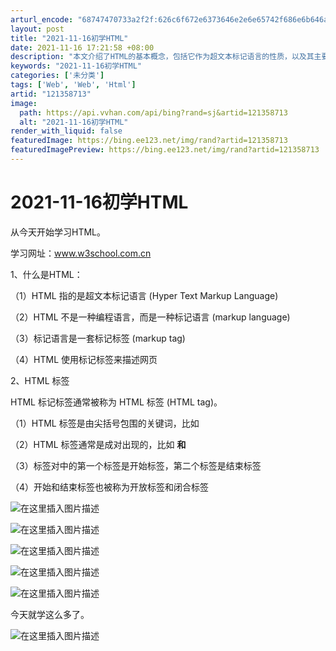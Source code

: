 ```yaml
---
arturl_encode: "68747470733a2f2f:626c6f672e6373646e2e6e65742f686e6b646a736a59786c2f:61727469636c652f64657461696c732f313231333538373133"
layout: post
title: "2021-11-16初学HTML"
date: 2021-11-16 17:21:58 +08:00
description: "本文介绍了HTML的基本概念，包括它作为超文本标记语言的性质，以及其主要功能是通过标记标签描述网页内"
keywords: "2021-11-16初学HTML"
categories: ['未分类']
tags: ['Web', 'Web', 'Html']
artid: "121358713"
image:
  path: https://api.vvhan.com/api/bing?rand=sj&artid=121358713
  alt: "2021-11-16初学HTML"
render_with_liquid: false
featuredImage: https://bing.ee123.net/img/rand?artid=121358713
featuredImagePreview: https://bing.ee123.net/img/rand?artid=121358713
---
```


# 2021-11-16初学HTML

从今天开始学习HTML。
  
学习网址：www.w3school.com.cn
  
1、什么是HTML：
  
（1）HTML 指的是超文本标记语言 (Hyper Text Markup Language)
  
（2）HTML 不是一种编程语言，而是一种标记语言 (markup language)
  
（3）标记语言是一套标记标签 (markup tag)
  
（4）HTML 使用标记标签来描述网页
  
2、HTML 标签
  
HTML 标记标签通常被称为 HTML 标签 (HTML tag)。
  
（1）HTML 标签是由尖括号包围的关键词，比如
  
（2）HTML 标签通常是成对出现的，比如
**和**
  
（3）标签对中的第一个标签是开始标签，第二个标签是结束标签
  
（4）开始和结束标签也被称为开放标签和闭合标签
  
![在这里插入图片描述](https://i-blog.csdnimg.cn/blog_migrate/c5cbb7d47e0b601e2860b02cd1e174d8.png)
  
![在这里插入图片描述](https://i-blog.csdnimg.cn/blog_migrate/b4e95ba128e029250fe56bf41e14819e.png)
  
![在这里插入图片描述](https://i-blog.csdnimg.cn/blog_migrate/bad804498d14e4a5f168f94ad60677b1.png)
  
![在这里插入图片描述](https://i-blog.csdnimg.cn/blog_migrate/ff1d2ae4f8a9ec000f2b9cc60d39b38c.png)
  
![在这里插入图片描述](https://i-blog.csdnimg.cn/blog_migrate/ee2c6e6252604c7b42f4960f6c8d41cb.png)
  
今天就学这么多了。
  
![在这里插入图片描述](https://i-blog.csdnimg.cn/blog_migrate/36239e56e11a905bf8e2d5814186a1f7.png)